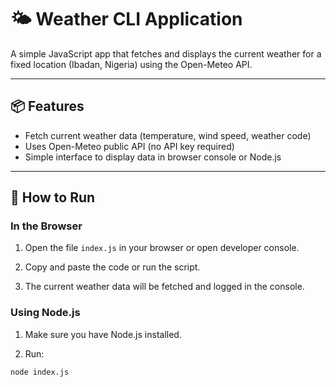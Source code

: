 # 🌤️ Weather CLI Application

A simple JavaScript app that fetches and displays the current weather for a fixed location (Ibadan, Nigeria) using the Open-Meteo API.

---

## 📦 Features

- Fetch current weather data (temperature, wind speed, weather code)
- Uses Open-Meteo public API (no API key required)
- Simple interface to display data in browser console or Node.js

---

## 🚀 How to Run

### In the Browser

1. Open the file `index.js` in your browser or open developer console.

2. Copy and paste the code or run the script.

3. The current weather data will be fetched and logged in the console.

### Using Node.js

1. Make sure you have Node.js installed.

2. Run:

```bash
node index.js
